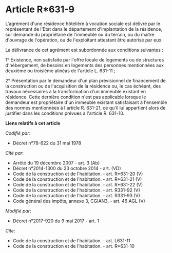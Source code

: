 # Article R*631-9

L'agrément d'une résidence hôtelière à vocation sociale est délivré par le représentant de l'Etat dans le département
d'implantation de la résidence, sur demande du propriétaire de l'immeuble ou du terrain, ou du maître d'ouvrage de
l'opération, ou de l'exploitant attestant être autorisé par eux. 

La délivrance de cet agrément est subordonnée aux conditions suivantes : 

1° Existence, non satisfaite par l'offre locale de logements ou de structures d'hébergement, de besoins en logements des
personnes mentionnées aux deuxième ou troisième alinéas de l'article L. 631-11 ; 

2° Présentation par le demandeur d'un plan prévisionnel de financement de la construction ou de l'acquisition de la résidence
ou, le cas échéant, des travaux nécessaires à la transformation d'un immeuble existant en résidence. Cette dernière condition
n'est pas applicable lorsque le demandeur est propriétaire d'un immeuble existant satisfaisant à l'ensemble des normes
mentionnées à l'article R. 631-21, ce qu'il lui appartient alors de justifier dans les conditions prévues à l'article R.
631-10.

**Liens relatifs à cet article**

_Codifié par_:

  - Décret n°78-622 du 31 mai 1978

_Cité par_:

  - Arrêté du 19 décembre 2007 - art. 3 (Ab)
  - Décret n°2014-1300 du 23 octobre 2014 - art. (VD)
  - Code de la construction et de l'habitation. - art. R*631-20 (V)
  - Code de la construction et de l'habitation. - art. R*631-21 (V)
  - Code de la construction et de l'habitation. - art. R*631-22 (V)
  - Code de la construction et de l'habitation. - art. R331-92 (V)
  - Code de la construction et de l'habitation. - art. R331-93 (V)
  - Code général des impôts, annexe 3, CGIAN3. - art. 46 AGL (V)

_Modifié par_:

  - Décret n°2017-920 du 9 mai 2017 - art. 1

_Cite_:

  - Code de la construction et de l'habitation. - art. L631-11
  - Code de la construction et de l'habitation. - art. R*631-10
